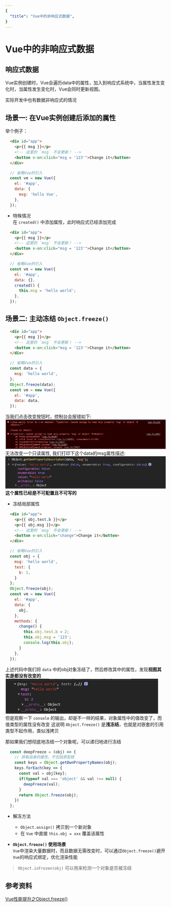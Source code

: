 ```yaml
---
{
  "title": "Vue中的非响应式数据",
}
---
```


# Vue中的非响应式数据

## 响应式数据

Vue实例创建时，Vue会遍历data中的属性，加入到响应式系统中，当属性发生变化时，当属性发生变化时，Vue会同时更新视图。

实际开发中也有数据非响应式的情况

## 场景一: 在Vue实例创建后添加的属性

举个例子：

```html
  <div id="app">
    <p>{{ msg }}</p>
    <!-- 这里的 `msg` 不会更新！ -->
    <button v-on:click="msg = '123'">Change it</button>
  </div>
```

```javascript
  // 省略Vue的引入
  const vm = new Vue({
    el: '#app',
    data: {
      msg: 'hello Vue',
    },
  });
```

- 特殊情况  
在 `created()` 中添加属性，此时响应式已经添加完成

```html
  <div id="app">
    <p>{{ msg }}</p>
    <!-- 这里的 `msg` 不会更新！ -->
    <button v-on:click="msg = '123'">Change it</button>
  </div>
```

```javascript
  // 省略Vue的引入
  const vm = new Vue({
    el: '#app',
    data: {},
    created() {
      this.msg = 'hello world';
    },
  });
```

## 场景二: 主动冻结 `Object.freeze()`  

```html
  <div id="app">
    <p>{{ msg }}</p>
    <!-- 这里的 `msg` 不会更新！ -->
    <button v-on:click="msg = '123'">Change it</button>
  </div>
```

```javascript
  // 省略Vue的引入
  const data = {
    msg: 'hello world',
  };
  Object.freeze(data);
  const vm = new Vue({
    el: '#app',
    data: data,
  });
```

当我们点击改变按钮时，控制台会报错如下:
![1](../../../.vuepress/public/Vue/no_active_1.png)
无法改变一个只读属性, 我们打印下这个data的msg属性描述:
![2](../../../.vuepress/public/Vue/no_active_2.png)  
**这个属性已经是不可配置且不可写的**

- 冻结局部属性  

```html
  <div id="app">
    <p>{{ obj.test.b }}</p>
    <p>{{ obj.msg }}</p>
    <!-- 这里的 `msg` 不会更新！ -->
    <button v-on:click="change">Change it</button>
  </div>
```

```javascript
  // 省略Vue的引入
  const obj = {
    msg: 'hello world',
    test: {
      b: 1,
    }
  };
  Object.freeze(obj);
  const vm = new Vue({
    el: '#app',
    data: {
      obj,
    },
    methods: {
      change() {
        this.obj.test.b = 2;
        this.obj.msg = '123';
        console.log(this.obj);
      }
    },
  });
```

上述代码中我们将 `data` 中的obj对象冻结了，然后修改其中的属性，发现**视图其实是都没有改变的**  
![3](../../../.vuepress/public/Vue/no_active_3.png)  
但是观察一下 `console` 的输出，却是不一样的结果，对象属性中的值改变了，而值类型的属性没有改变
这说明 `Object.freeze()` 是**浅冻结**，也就是对嵌套的引用类型不起作用，类似浅拷贝  

那如果我们想彻底地冻结一个对象呢，可以递归地进行冻结  

```javascript
  const deepFreeze = (obj) => {
    // 获取自身的属性，不包括原型链
    const keys = Object.getOwnPropertyNames(obj);
    keys.forEach(key => {
      const val = obj[key];
      if(typeof val === 'object' && val !== null) {
        deepFreeze(val);
      }
      return Object.freeze(obj);
    })
  };
```

- 解冻方法  
  - `Object.assign()` 拷贝到一个新对象
  - 在 `Vue` 中直接 `this.obj = xxx` 覆盖该属性

- **`Object.freeze()` 使用场景**   
`Vue`中渲染大量数据时，而且数据无需改变时，可以通过`Object.freeze()`避开`Vue`的响应式绑定，优化渲染性能  

> `Object.isFrozen(obj)` 可以用来检测一个对象是否被冻结  

## 参考资料

[Vue性能提升之Object.freeze()](https://juejin.im/post/6844903922469961741#heading-10 "掘金")
